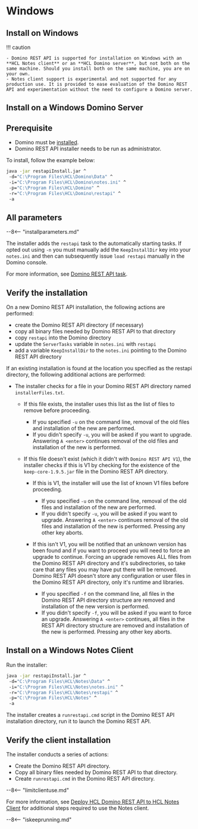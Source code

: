 # Windows

## Install on Windows

<!-- prettier-ignore -->
!!! caution

    - Domino REST API is supported for installation on Windows with an **HCL Notes client** or an **HCL Domino server**, but not both on the same machine. Should you install both on the same machine, you are on your own.
    - Notes client support is experimental and not supported for any production use. It is provided to ease evaluation of the Domino REST API and experimentation without the need to configure a Domino server.

## Install on a Windows Domino Server

## Prerequisite

- Domino must be [installed](https://www.hcltechsw.com/domino).
- Domino REST API installer needs to be run as administrator.

To install, follow the example below:

```bash
java -jar restapiInstall.jar ^
 -d="C:\Program Files\HCL\Domino\Data" ^
 -i="C:\Program Files\HCL\Domino\notes.ini" ^
 -p="C:\Program Files\HCL\Domino" ^
 -r="C:\Program Files\HCL\Domino\restapi" ^
 -a
```

## All parameters

--8<-- "installparameters.md"


The installer adds the `restapi` task to the automatically starting tasks. If opted out using `-n` you must manually add the `KeepInstallDir` key into your `notes.ini` and then can subsequently issue `load restapi` manually in the Domino console.

For more information, see [Domino REST API task](../../references/usingdominorestapi/restapitask.md).

## Verify the installation

On a new Domino REST API installation, the following actions are performed:

- create the Domino REST API directory (if necessary)
- copy all binary files needed by Domino REST API to that directory
- copy `restapi` into the Domino directory
- update the `ServerTasks` variable in `notes.ini` with `restapi`
- add a variable `KeepInstallDir` to the `notes.ini` pointing to the Domino REST API directory

If an existing installation is found at the location you specified as the restapi directory, the following additional actions are performed:

- The installer checks for a file in your Domino REST API directory named `installerFiles.txt`.

  - If this file exists, the installer uses this list as the list of files to remove before proceeding.

    - If you specified `-u` on the command line, removal of the old files and installation of the new are performed.
    - If you didn't specify `-u`, you will be asked if you want to upgrade. Answering `A <enter>` continues removal of the old files and installation of the new is performed.

  - If this file doesn't exist (which it didn't with `Domino REST API V1`), the installer checks if this is V1 by checking for the existence of the `keep-core-1.9.5.jar` file in the Domino REST API directory.

    - If this is V1, the installer will use the list of known V1 files before proceeding.

      - If you specified `-u` on the command line, removal of the old files and installation of the new are performed.
      - If you didn't specify `-u`, you will be asked if you want to upgrade. Answering `A <enter>` continues removal of the old files and installation of the new is performed. Pressing any other key aborts.

    - If this isn't V1, you will be notified that an unknown version has been found and if you want to proceed you will need to force an upgrade to continue. Forcing an upgrade removes ALL files from the Domino REST API directory and it's subdirectories, so take care that any files you may have put there will be removed. Domino REST API doesn't store any configuration or user files in the Domino REST API directory, only it's runtime and libraries.

      - If you specified `-f` on the command line, all files in the Domino REST API directory structure are removed and installation of the new version is performed.
      - If you didn't specify `-f`, you will be asked if you want to force an upgrade. Answering `A <enter>` continues, all files in the REST API directory structure are removed and installation of the new is performed. Pressing any other key aborts.

## Install on a Windows Notes Client

Run the installer:

```bash
java -jar restapiInstall.jar ^
 -d="C:\Program Files\HCL\Notes\Data" ^
 -i="C:\Program Files\HCL\Notes\notes.ini" ^
 -r="C:\Program Files\HCL\Notes\restapi" ^
 -p="C:\Program Files\HCL\Notes" ^
 -a
```

The installer creates a `runrestapi.cmd` script in the Domino REST API installation directory, run it to launch the Domino REST API.

## Verify the client installation

The installer conducts a series of actions:

- Create the Domino REST API directory.
- Copy all binary files needed by Domino REST API to that directory.
- Create `runrestapi.cmd` in the Domino REST API directory.

--8<-- "limitclientuse.md"

For more information, see [Deploy HCL Domino REST API to HCL Notes Client](../../howto/install/notesclient.md) for additional steps required to use the Notes client.

--8<-- "iskeeprunning.md"
